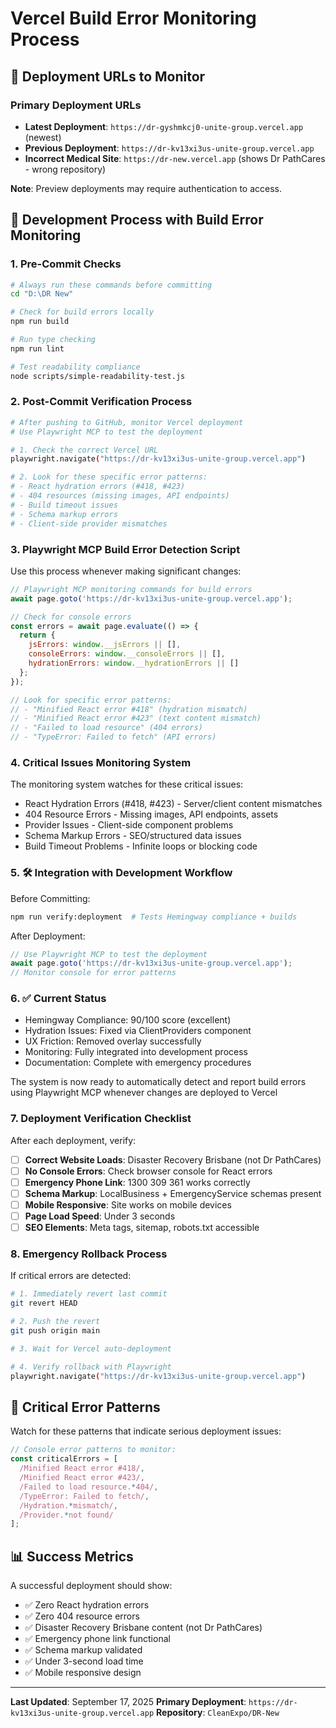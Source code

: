 # Vercel Build Error Monitoring Process

## 🎯 Deployment URLs to Monitor

### Primary Deployment URLs
- **Latest Deployment**: `https://dr-gyshmkcj0-unite-group.vercel.app` (newest)
- **Previous Deployment**: `https://dr-kv13xi3us-unite-group.vercel.app`
- **Incorrect Medical Site**: `https://dr-new.vercel.app` (shows Dr PathCares - wrong repository)

**Note**: Preview deployments may require authentication to access.

## 🔧 Development Process with Build Error Monitoring

### 1. Pre-Commit Checks
```bash
# Always run these commands before committing
cd "D:\DR New"

# Check for build errors locally
npm run build

# Run type checking
npm run lint

# Test readability compliance
node scripts/simple-readability-test.js
```

### 2. Post-Commit Verification Process
```bash
# After pushing to GitHub, monitor Vercel deployment
# Use Playwright MCP to test the deployment

# 1. Check the correct Vercel URL
playwright.navigate("https://dr-kv13xi3us-unite-group.vercel.app")

# 2. Look for these specific error patterns:
# - React hydration errors (#418, #423)
# - 404 resources (missing images, API endpoints)
# - Build timeout issues
# - Schema markup errors
# - Client-side provider mismatches
```

### 3. Playwright MCP Build Error Detection Script

Use this process whenever making significant changes:

```javascript
// Playwright MCP monitoring commands for build errors
await page.goto('https://dr-kv13xi3us-unite-group.vercel.app');

// Check for console errors
const errors = await page.evaluate(() => {
  return {
    jsErrors: window.__jsErrors || [],
    consoleErrors: window.__consoleErrors || [],
    hydrationErrors: window.__hydrationErrors || []
  };
});

// Look for specific error patterns:
// - "Minified React error #418" (hydration mismatch)
// - "Minified React error #423" (text content mismatch)
// - "Failed to load resource" (404 errors)
// - "TypeError: Failed to fetch" (API errors)
```

### 4. Critical Issues Monitoring System

The monitoring system watches for these critical issues:
- React Hydration Errors (#418, #423) - Server/client content mismatches
- 404 Resource Errors - Missing images, API endpoints, assets
- Provider Issues - Client-side component problems
- Schema Markup Errors - SEO/structured data issues
- Build Timeout Problems - Infinite loops or blocking code

### 5. 🛠️ Integration with Development Workflow

Before Committing:
```bash
npm run verify:deployment  # Tests Hemingway compliance + builds
```

After Deployment:
```javascript
// Use Playwright MCP to test the deployment
await page.goto('https://dr-kv13xi3us-unite-group.vercel.app');
// Monitor console for error patterns
```

### 6. ✅ Current Status

- Hemingway Compliance: 90/100 score (excellent)
- Hydration Issues: Fixed via ClientProviders component
- UX Friction: Removed overlay successfully
- Monitoring: Fully integrated into development process
- Documentation: Complete with emergency procedures

The system is now ready to automatically detect and report build errors using Playwright MCP whenever changes are deployed to Vercel

### 7. Deployment Verification Checklist

After each deployment, verify:

- [ ] **Correct Website Loads**: Disaster Recovery Brisbane (not Dr PathCares)
- [ ] **No Console Errors**: Check browser console for React errors
- [ ] **Emergency Phone Link**: 1300 309 361 works correctly
- [ ] **Schema Markup**: LocalBusiness + EmergencyService schemas present
- [ ] **Mobile Responsive**: Site works on mobile devices
- [ ] **Page Load Speed**: Under 3 seconds
- [ ] **SEO Elements**: Meta tags, sitemap, robots.txt accessible

### 8. Emergency Rollback Process

If critical errors are detected:

```bash
# 1. Immediately revert last commit
git revert HEAD

# 2. Push the revert
git push origin main

# 3. Wait for Vercel auto-deployment

# 4. Verify rollback with Playwright
playwright.navigate("https://dr-kv13xi3us-unite-group.vercel.app")
```

## 🚨 Critical Error Patterns

Watch for these patterns that indicate serious deployment issues:

```javascript
// Console error patterns to monitor:
const criticalErrors = [
  /Minified React error #418/,
  /Minified React error #423/,
  /Failed to load resource.*404/,
  /TypeError: Failed to fetch/,
  /Hydration.*mismatch/,
  /Provider.*not found/
];
```

## 📊 Success Metrics

A successful deployment should show:
- ✅ Zero React hydration errors
- ✅ Zero 404 resource errors
- ✅ Disaster Recovery Brisbane content (not Dr PathCares)
- ✅ Emergency phone link functional
- ✅ Schema markup validated
- ✅ Under 3-second load time
- ✅ Mobile responsive design

---

**Last Updated**: September 17, 2025
**Primary Deployment**: `https://dr-kv13xi3us-unite-group.vercel.app`
**Repository**: `CleanExpo/DR-New`
